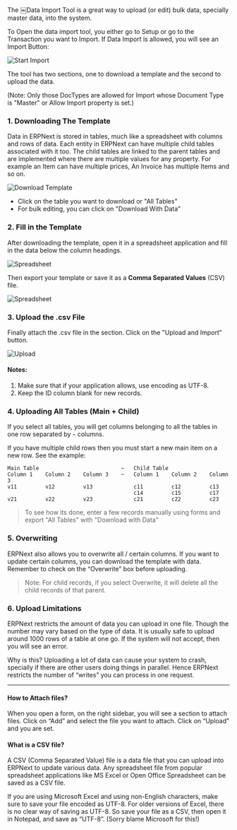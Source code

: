 The ￼Data Import Tool is a great way to upload (or edit) bulk data, specially
master data, into the system.

To Open the data import tool, you either go to Setup or go to the Transaction
you want to Import. If Data Import is allowed, you will see an Import Button:

<img alt="Start Import" class="screenshot" src="assets/manual_erpnext_com/img/setup/data-import-1.png">

The tool has two sections, one to download a template and the second to upload
the data.

(Note: Only those DocTypes are allowed for Import whose Document Type is
"Master" or Allow Import property is set.)

### 1\. Downloading The Template

Data in ERPNext is stored in tables, much like a spreadsheet with columns and
rows of data. Each entity in ERPNext can have multiple child tables associated
with it too. The child tables are linked to the parent tables and are
implemented where there are multiple values for any property. For example an
Item can have multiple prices, An Invoice has multiple Items and so on.

<img alt="Download Template" class="screenshot" src="assets/manual_erpnext_com/img/setup/data-import-2.png">

  * Click on the table you want to download or "All Tables"
  * For bulk editing, you can click on "Download With Data"

### 2\. Fill in the Template

After downloading the template, open it in a spreadsheet application and fill
in the data below the column headings.

![Spreadsheet](assets/erpnext_org/images/erpnext/import-3.png)

Then export your template or save it as a **Comma Separated Values** (CSV)
file.

![Spreadsheet](assets/erpnext_org/images/erpnext/import-4.png)

### 3\. Upload the .csv File

Finally attach the .csv file in the section. Click on the "Upload and Import"
button.

<img alt="Upload" class="screenshot" src="assets/manual_erpnext_com/img/setup/data-import-3.png">

#### Notes:

1. Make sure that if your application allows, use encoding as UTF-8.
1. Keep the ID column blank for new records.

### 4\. Uploading All Tables (Main + Child)

If you select all tables, you will get columns belonging to all the tables in
one row separated by `~` columns.

If you have multiple child rows then you must start a new main item on a new
row. See the example:


    Main Table                          ~   Child Table
    Column 1    Column 2    Column 3    ~   Column 1    Column 2    Column 3
    v11         v12         v13             c11         c12         c13
                                            c14         c15         c17
    v21         v22         v23             c21         c22         c23

> To see how its done, enter a few records manually using forms and export
"All Tables" with "Download with Data"

### 5\. Overwriting

ERPNext also allows you to overwrite all / certain columns. If you want to
update certain columns, you can download the template with data. Remember to
check on the “Overwrite” box before uploading.

> Note: For child records, if you select Overwrite, it will delete all the
child records of that parent.

### 6\. Upload Limitations

ERPNext restricts the amount of data you can upload in one file. Though the
number may vary based on the type of data. It is usually safe to upload around
1000 rows of a table at one go. If the system will not accept, then you will
see an error.

Why is this? Uploading a lot of data can cause your system to crash, specially
if there are other users doing things in parallel. Hence ERPNext restricts the
number of “writes” you can process in one request.

***

#### How to Attach files?

When you open a form, on the right sidebar, you will see a section to attach
files. Click on “Add” and select the file you want to attach. Click on
“Upload” and you are set.

#### What is a CSV file?

A CSV (Comma Separated Value) file is a data file that you can upload into
ERPNext to update various data. Any spreadsheet file from popular spreadsheet
applications like MS Excel or Open Office Spreadsheet can be saved as a CSV
file.

If you are using Microsoft Excel and using non-English characters, make sure
to save your file encoded as UTF-8. For older versions of Excel, there is no
clear way of saving as UTF-8. So save your file as a CSV, then open it in
Notepad, and save as “UTF-8”. (Sorry blame Microsoft for this!)

